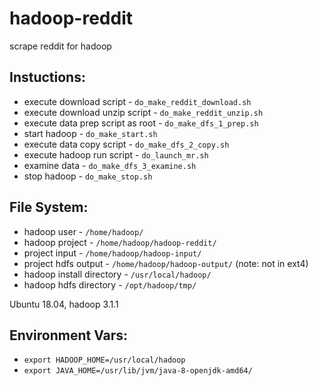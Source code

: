 # hadoop-reddit
scrape reddit for hadoop

## Instuctions:
* execute download script - `do_make_reddit_download.sh`
* execute download unzip script - `do_make_reddit_unzip.sh`
* execute data prep script as root - `do_make_dfs_1_prep.sh`
* start hadoop - `do_make_start.sh`
* execute data copy script - `do_make_dfs_2_copy.sh`
* execute hadoop run script - `do_launch_mr.sh`
* examine data - `do_make_dfs_3_examine.sh`
* stop hadoop - `do_make_stop.sh`

## File System:
* hadoop user - `/home/hadoop/`
* hadoop project - `/home/hadoop/hadoop-reddit/`
* project input - `/home/hadoop/hadoop-input/`
* project hdfs output - `/home/hadoop/hadoop-output/` (note: not in ext4)
* hadoop install directory - `/usr/local/hadoop/`
* hadoop hdfs directory - `/opt/hadoop/tmp/`

Ubuntu 18.04, hadoop 3.1.1

## Environment Vars:
* `export HADOOP_HOME=/usr/local/hadoop`
* `export JAVA_HOME=/usr/lib/jvm/java-8-openjdk-amd64/`
